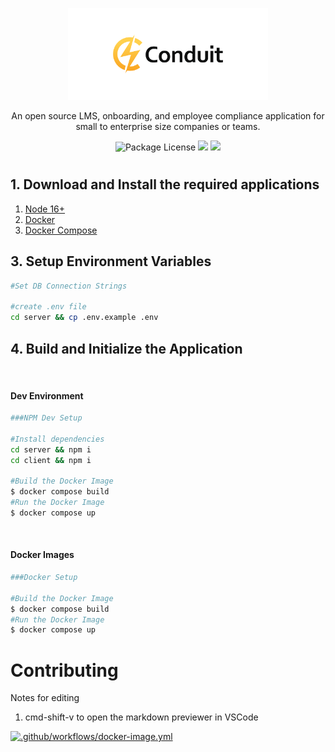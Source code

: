 <p align="center">
  <a href="http://waunbroderick.me/" target="blank"><img src="https://github.com/WaunBroderick/Conduit/blob/main/client/src/assets/img/logo/Untitled-2-05.png" width="320" alt="Conduit Logo" /></a>
</p>

  <p align="center">An open source LMS, onboarding, and employee compliance application for small to enterprise size companies or teams.</p>
    <p align="center">
    <a target="_blank"><img src="https://img.shields.io/badge/license-MIT-green" alt="Package License" /></a>
    <a href="https://ko-fi.com/waunbroderick" target="_blank"><img src="https://img.shields.io/badge/Donate-kofi-ff3f59.svg"/></a>
    <a href="https://github.com/WaunBroderick/Conduit/actions/workflows/docker-image.yml" target="_blank"><img src="https://github.com/WaunBroderick/Conduit/actions/workflows/docker-image.yml/badge.svg"/></a>
</p>

# 

## 1. Download and Install the required applications

1. [Node 16+](https://nodejs.org/en/)
2. [Docker](https://www.docker.com/)
3. [Docker Compose](https://docs.docker.com/compose/)

## 3. Setup Environment Variables

```bash
#Set DB Connection Strings

#create .env file
cd server && cp .env.example .env

```

## 4. Build and Initialize the Application

<br/>

#### Dev Environment

```bash
###NPM Dev Setup

#Install dependencies
cd server && npm i
cd client && npm i

#Build the Docker Image
$ docker compose build
#Run the Docker Image
$ docker compose up
```

<br/>

#### Docker Images

```bash
###Docker Setup

#Build the Docker Image
$ docker compose build
#Run the Docker Image
$ docker compose up
```

# Contributing

Notes for editing

1. cmd-shift-v to open the markdown previewer in VSCode

[![.github/workflows/docker-image.yml](https://github.com/WaunBroderick/Conduit/actions/workflows/docker-image.yml/badge.svg)](https://github.com/WaunBroderick/Conduit/actions/workflows/docker-image.yml)

